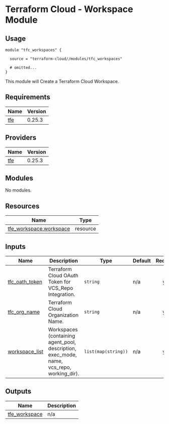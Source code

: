 # Terraform Cloud - Workspace Module

## Usage

```hcl
module "tfc_workspaces" {

  source = "terraform-cloud//modules/tfc_workspaces"

  # omitted...
}
```

This module will Create a Terraform Cloud Workspace.

<!-- BEGINNING OF PRE-COMMIT-TERRAFORM DOCS HOOK -->
## Requirements

| Name | Version |
|------|---------|
| <a name="requirement_tfe"></a> [tfe](#requirement\_tfe) | 0.25.3 |

## Providers

| Name | Version |
|------|---------|
| <a name="provider_tfe"></a> [tfe](#provider\_tfe) | 0.25.3 |

## Modules

No modules.

## Resources

| Name | Type |
|------|------|
| [tfe_workspace.workspace](https://registry.terraform.io/providers/hashicorp/tfe/0.25.3/docs/resources/workspace) | resource |

## Inputs

| Name | Description | Type | Default | Required |
|------|-------------|------|---------|:--------:|
| <a name="input_tfc_oath_token"></a> [tfc\_oath\_token](#input\_tfc\_oath\_token) | Terraform Cloud OAuth Token for VCS\_Repo Integration. | `string` | n/a | yes |
| <a name="input_tfc_org_name"></a> [tfc\_org\_name](#input\_tfc\_org\_name) | Terraform Cloud Organization Name. | `string` | n/a | yes |
| <a name="input_workspace_list"></a> [workspace\_list](#input\_workspace\_list) | Workspaces (containing agent\_pool, description, exec\_mode, name, vcs\_repo, working\_dir). | `list(map(string))` | n/a | yes |

## Outputs

| Name | Description |
|------|-------------|
| <a name="output_tfe_workspace"></a> [tfe\_workspace](#output\_tfe\_workspace) | n/a |
<!-- END OF PRE-COMMIT-TERRAFORM DOCS HOOK -->
